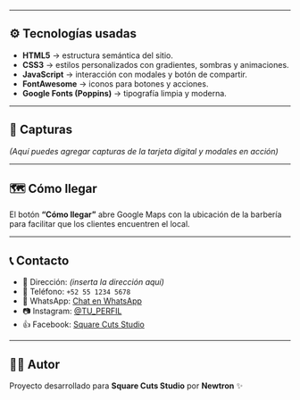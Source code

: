 
---

## ⚙️ Tecnologías usadas

- **HTML5** → estructura semántica del sitio.  
- **CSS3** → estilos personalizados con gradientes, sombras y animaciones.  
- **JavaScript** → interacción con modales y botón de compartir.  
- **FontAwesome** → iconos para botones y acciones.  
- **Google Fonts (Poppins)** → tipografía limpia y moderna.

---

## 📸 Capturas

_(Aquí puedes agregar capturas de la tarjeta digital y modales en acción)_

---

## 🗺️ Cómo llegar

El botón **“Cómo llegar”** abre Google Maps con la ubicación de la barbería para facilitar que los clientes encuentren el local.

---

## 📞 Contacto

- 📍 Dirección: _(inserta la dirección aquí)_  
- 📱 Teléfono: `+52 55 1234 5678`  
- 💬 WhatsApp: [Chat en WhatsApp](https://wa.me/525512345678?text=Hola,%20me%20gustaría%20agendar%20una%20cita.)  
- 📷 Instagram: [@TU_PERFIL](https://www.instagram.com/TU_PERFIL)  
- 👍 Facebook: [Square Cuts Studio](https://www.facebook.com/TU_PAGINA)  

---

## 👨‍💻 Autor

Proyecto desarrollado para **Square Cuts Studio** por **Newtron** ✨  
